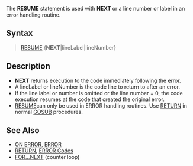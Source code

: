 The **RESUME** statement is used with **NEXT** or a line number or label in an error handling routine.

## Syntax

> [RESUME](RESUME) {**NEXT**|lineLabel|lineNumber}

## Description

* **NEXT** returns execution to the code immediately following the error.
* A lineLabel or lineNumber is the code line to return to after an error.
* If the line label or number is omitted or the line number = 0, the code execution resumes at the code that created the original error.
* [RESUME](RESUME)can only be used in ERROR handling routines. Use [RETURN](RETURN) in normal [GOSUB](GOSUB) procedures.

## See Also

* [ON ERROR](ON-ERROR), [ERROR](ERROR)
* [RETURN](RETURN), [ERROR Codes](ERROR-Codes)
* [FOR...NEXT](FOR...NEXT) (counter loop)
